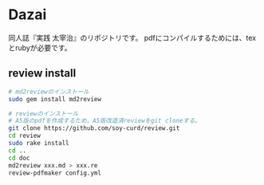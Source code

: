 Dazai
====

同人誌『実践 太宰治』のリポジトリです。
pdfにコンパイルするためには、texとrubyが必要です。

## review install
```sh
# md2reviewのインストール
sudo gem install md2review

# reviewのインストール
# A5版のpdfを作成するため、A5版改造済reviewをgit cloneする。
git clone https://github.com/soy-curd/review.git
cd review
sudo rake install
cd ..
cd doc
md2review xxx.md > xxx.re
review-pdfmaker config.yml
```
